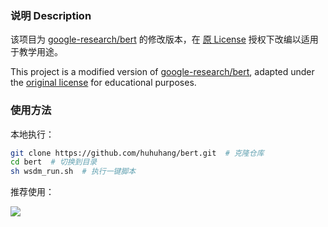 ### 说明 Description

该项目为 [google-research/bert](https://github.com/google-research/bert) 的修改版本，在 [原 License](https://github.com/google-research/bert/blob/master/LICENSE) 授权下改编以适用于教学用途。

This project is a modified version of [google-research/bert](https://github.com/google-research/bert), adapted under the [original license](https://github.com/google-research/bert/blob/master/LICENSE) for educational purposes.

### 使用方法

本地执行：

```bash
git clone https://github.com/huhuhang/bert.git  # 克隆仓库
cd bert  # 切换到目录
sh wsdm_run.sh  # 执行一键脚本
```

推荐使用：
<br />

[![](https://img.shields.io/badge/Kaggle%20Kernels-启动-brightgreen.svg?style=flat-square&logo=kaggle)](https://www.kaggle.com/louplus/google-bert)
